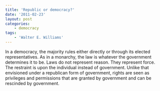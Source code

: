 ```yaml
---
title: 'Republic or democracy?'
date: '2011-02-23'
layout: post
categories:
    - democracy
tags:
    - 'Walter E. Williams'
---
```


In a democracy, the majority rules either directly or through its elected representatives. As in a monarchy, the law is whatever the government determines it to be. Laws do not represent reason. They represent force. The restraint is upon the individual instead of government. Unlike that envisioned under a republican form of government, rights are seen as privileges and permissions that are granted by government and can be rescinded by government.